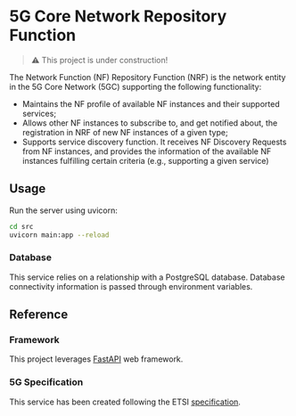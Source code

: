 
# 5G Core Network Repository Function

> :warning: This project is under construction!


The Network Function (NF) Repository Function (NRF) is the network entity in the 5G Core Network (5GC)
supporting the following functionality:
- Maintains the NF profile of available NF instances and their supported services;
- Allows other NF instances to subscribe to, and get notified about, the registration in NRF of new NF instances of
a given type;
- Supports service discovery function. It receives NF Discovery Requests from NF instances, and provides the
information of the available NF instances fulfilling certain criteria (e.g., supporting a given service)

## Usage
Run the server using uvicorn:
```bash
cd src
uvicorn main:app --reload
```

### Database
This service relies on a relationship with a PostgreSQL database. Database connectivity information
is passed through environment variables.

## Reference

### Framework
This project leverages [FastAPI](https://github.com/tiangolo/full-stack-fastapi-postgresql) web
  framework. 

### 5G Specification
This service has been created following the ETSI 
[specification](https://www.etsi.org/deliver/etsi_ts/129500_129599/129510/15.03.00_60/ts_129510v150300p.pdf).
